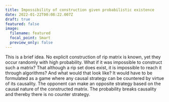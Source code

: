 ```yaml
---
title: Impossibility of construction given probabilistic existence
date: 2022-01-22T00:08:22.007Z
draft: true
featured: false
image:
  filename: featured
  focal_point: Smart
  preview_only: false
---
```

This is a brief idea. No explicit construction of rip matrix is known, yet they occur randomly with high probability. What if it was impossible to construct such a matrix? That although a rip set does exist, it is impossible to reach it through algorithms? And what would that look like? It would have to be formulated as a game where any causal strategy can be countered by virtue of its causality. The opponent can make an opposite strategy based on the causal nature of the constructed matrix. The probability breaks causality and thereby there is no counter strategy.